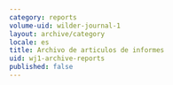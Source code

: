 ```yaml
---
category: reports
volume-uid: wilder-journal-1
layout: archive/category
locale: es
title: Archivo de articulos de informes
uid: wj1-archive-reports
published: false
---
```

